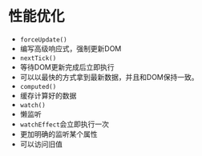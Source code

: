 # 性能优化

- `forceUpdate()`
- 编写高级响应式，强制更新DOM
- `nextTick()`
- 等待DOM更新完成后立即执行
- 可以以最快的方式拿到最新数据，并且和DOM保持一致。
- `computed()`
- 缓存计算好的数据
- `watch()`
- 懒监听
- `watchEffect`会立即执行一次
- 更加明确的监听某个属性
- 可以访问旧值